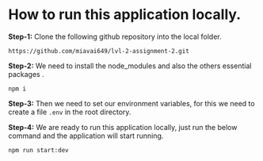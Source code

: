 # How to run this application locally.


 **Step-1:** Clone the following github repository into the local folder.
 

```   
https://github.com/miavai649/lvl-2-assignment-2.git
```
 **Step-2:** We need to install the node_modules and also the others essential packages .
 ```   
npm i
```
 **Step-3:** Then we need to set our environment variables, for this we need to create a file `.env` in the root directory.

 **Step-4:** We are ready to run this application locally, just run the below command and the application will start running.
 ```   
npm run start:dev
```
